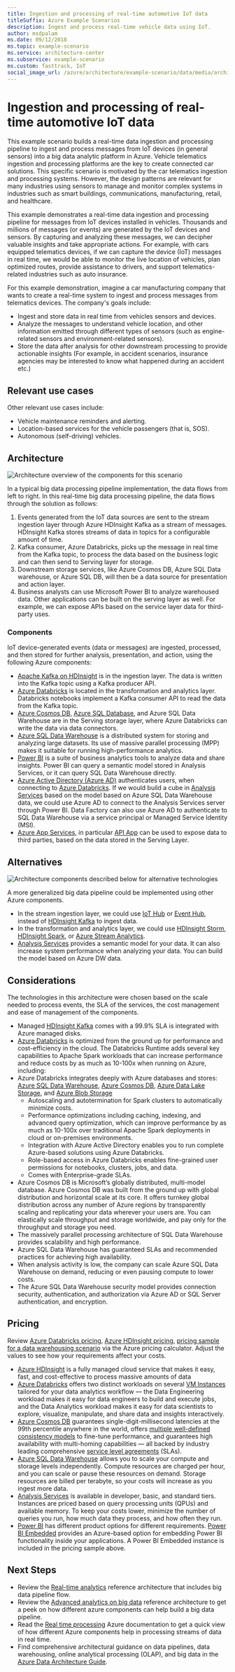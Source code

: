 ```yaml
---
title: Ingestion and processing of real-time automotive IoT data
titleSuffix: Azure Example Scenarios
description: Ingest and process real-time vehicle data using IoT.
author: msdpalam
ms.date: 09/12/2018
ms.topic: example-scenario
ms.service: architecture-center
ms.subservice: example-scenario
ms.custom: fasttrack, IoT
social_image_url: /azure/architecture/example-scenario/data/media/architecture-realtime-analytics-vehicle-data1.png
---
```


# Ingestion and processing of real-time automotive IoT data

This example scenario builds a real-time data ingestion and processing pipeline to ingest and process messages from IoT devices (in general sensors) into a big data analytic platform in Azure. Vehicle telematics ingestion and processing platforms are the key to create connected car solutions. This specific scenario is motivated by the car telematics ingestion and processing systems. However, the design patterns are relevant for many industries using sensors to manage and monitor complex systems in industries such as smart buildings, communications, manufacturing, retail, and healthcare.

This example demonstrates a real-time data ingestion and processing pipeline for messages from IoT devices installed in vehicles. Thousands and millions of messages (or events) are generated by the IoT devices and sensors. By capturing and analyzing these messages, we can decipher valuable insights and take appropriate actions. For example, with cars equipped telematics devices, if we can capture the device (IoT) messages in real time, we would be able to monitor the live location of vehicles, plan optimized routes, provide assistance to drivers, and support telematics-related industries such as auto insurance.

For this example demonstration, imagine a car manufacturing company that wants to create a real-time system to ingest and process messages from telematics devices. The company's goals include:

- Ingest and store data in real time from vehicles sensors and devices.
- Analyze the messages to understand vehicle location, and other information emitted through different types of sensors (such as engine-related sensors and environment-related sensors).
- Store the data after analysis for other downstream processing to provide actionable insights (For example, in accident scenarios, insurance agencies may be interested to know what happened during an accident etc.)

## Relevant use cases

Other relevant use cases include:

- Vehicle maintenance reminders and alerting.
- Location-based services for the vehicle passengers (that is, SOS).
- Autonomous (self-driving) vehicles.

## Architecture

![Architecture overview of the components for this scenario](media/architecture-realtime-analytics-vehicle-data1.png)

In a typical big data processing pipeline implementation, the data flows from left to right. In this real-time big data processing pipeline, the data flows through the solution as follows:

1. Events generated from the IoT data sources are sent to the stream ingestion layer through Azure HDInsight Kafka as a stream of messages. HDInsight Kafka stores streams of data in topics for a configurable amount of time.
2. Kafka consumer, Azure Databricks, picks up the message in real time from the Kafka topic, to process the data based on the business logic and can then send to Serving layer for storage.
3. Downstream storage services, like Azure Cosmos DB, Azure SQL Data warehouse, or Azure SQL DB, will then be a data source for presentation and action layer.
4. Business analysts can use Microsoft Power BI to analyze warehoused data. Other applications can be built on the serving layer as well. For example, we can expose APIs based on the service layer data for third-party uses.

### Components

IoT device-generated events (data or messages) are ingested, processed, and then stored for further analysis, presentation, and action, using the following Azure components:

- [Apache Kafka on HDInsight](/azure/hdinsight/kafka/apache-kafka-introduction) is in the ingestion layer. The data is written into the Kafka topic using a Kafka producer API.
- [Azure Databricks](https://azure.microsoft.com/services/databricks) is located in the transformation and analytics layer. Databricks notebooks implement a Kafka consumer API to read the data from the Kafka topic.
- [Azure Cosmos DB](https://azure.microsoft.com/services/cosmos-db), [Azure SQL Database](/azure/sql-database/sql-database-technical-overview), and Azure SQL Data Warehouse are in the Serving storage layer, where Azure Databricks can write the data via data connectors.
- [Azure SQL Data Warehouse](/azure/sql-data-warehouse/sql-data-warehouse-overview-what-is) is a distributed system for storing and analyzing large datasets. Its use of massive parallel processing (MPP) makes it suitable for running high-performance analytics.
- [Power BI](/power-bi) is a suite of business analytics tools to analyze data and share insights. Power BI can query a semantic model stored in Analysis Services, or it can query SQL Data Warehouse directly.
- [Azure Active Directory (Azure AD)](/azure/active-directory) authenticates users, when connecting to [Azure Databricks](https://azure.microsoft.com/services/databricks). If we would build a cube in [Analysis Services](/azure/analysis-services) based on the model based on Azure SQL Data Warehouse data, we could use Azure AD to connect to the Analysis Services server through Power BI. Data Factory can also use Azure AD to authenticate to SQL Data Warehouse via a service principal or Managed Service Identity (MSI).
- [Azure App Services](/azure/app-service/app-service-web-overview), in particular [API App](https://azure.microsoft.com/services/app-service/api) can be used to expose data to third parties, based on the data stored in the Serving Layer.

## Alternatives

![Architecture components described below for alternative technologies](media/architecture-realtime-analytics-vehicle-data2.png)

A more generalized big data pipeline could be implemented using other Azure components.

- In the stream ingestion layer, we could use [IoT Hub](https://azure.microsoft.com/services/iot-hub) or [Event Hub](https://azure.microsoft.com/services/event-hubs), instead of [HDInsight Kafka](/azure/hdinsight/kafka/apache-kafka-introduction) to ingest data.
- In the transformation and analytics layer, we could use [HDInsight Storm](/azure/hdinsight/storm/apache-storm-overview), [HDInsight Spark](/azure/hdinsight/spark/apache-spark-overview), or [Azure Stream Analytics](https://azure.microsoft.com/services/stream-analytics).
- [Analysis Services](/azure/analysis-services) provides a semantic model for your data. It can also increase system performance when analyzing your data. You can build the model based on Azure DW data.

## Considerations

The technologies in this architecture were chosen based on the scale needed to process events, the SLA of the services, the cost management and ease of management of the components.

- Managed [HDInsight Kafka](/azure/hdinsight/kafka/apache-kafka-introduction) comes with a 99.9% SLA is integrated with Azure managed disks.
- [Azure Databricks](/azure/azure-databricks/what-is-azure-databricks) is optimized from the ground up for performance and cost-efficiency in the cloud. The Databricks Runtime adds several key capabilities to Apache Spark workloads that can increase performance and reduce costs by as much as 10-100x when running on Azure, including:
- Azure Databricks integrates deeply with Azure databases and stores: [Azure SQL Data Warehouse](/azure/sql-data-warehouse), [Azure Cosmos DB](https://azure.microsoft.com/services/cosmos-db), [Azure Data Lake Storage](https://azure.microsoft.com/services/storage/data-lake-storage), and [Azure Blob Storage](https://azure.microsoft.com/services/storage/blobs)
  - Autoscaling and autotermination for Spark clusters to automatically minimize costs.
  - Performance optimizations including caching, indexing, and advanced query optimization, which can improve performance by as much as 10-100x over traditional Apache Spark deployments in cloud or on-premises environments.
  - Integration with Azure Active Directory enables you to run complete Azure-based solutions using Azure Databricks.
  - Role-based access in Azure Databricks enables fine-grained user permissions for notebooks, clusters, jobs, and data.
  - Comes with Enterprise-grade SLAs.
- Azure Cosmos DB is Microsoft’s globally distributed, multi-model database. Azure Cosmos DB was built from the ground up with global distribution and horizontal scale at its core. It offers turnkey global distribution across any number of Azure regions by transparently scaling and replicating your data wherever your users are. You can elastically scale throughput and storage worldwide, and pay only for the throughput and storage you need.
- The massively parallel processing architecture of SQL Data Warehouse provides scalability and high performance.
- Azure SQL Data Warehouse has guaranteed SLAs and recommended practices for achieving high availability.
- When analysis activity is low, the company can scale Azure SQL Data Warehouse on demand, reducing or even pausing compute to lower costs.
- The Azure SQL Data Warehouse security model provides connection security, authentication, and authorization via Azure AD or SQL Server authentication, and encryption.

## Pricing

Review [Azure Databricks pricing](https://azure.microsoft.com/pricing/details/databricks), [Azure HDInsight pricing](https://azure.microsoft.com/pricing/details/hdinsight), [pricing sample for a data warehousing scenario](https://azure.com/e/b798fb70c53e4dd19fdeacea4db78276) via the Azure pricing calculator. Adjust the values to see how your requirements affect your costs.

- [Azure HDInsight](/azure/hdinsight) is a fully managed cloud service that makes it easy, fast, and cost-effective to process massive amounts of data
- [Azure Databricks](https://azure.microsoft.com/services/databricks) offers two distinct workloads on several [VM Instances](https://azure.microsoft.com/pricing/details/databricks/#instances) tailored for your data analytics workflow &mdash; the Data Engineering workload makes it easy for data engineers to build and execute jobs, and the Data Analytics workload makes it easy for data scientists to explore, visualize, manipulate, and share data and insights interactively.
- [Azure Cosmos DB](https://azure.microsoft.com/services/cosmos-db) guarantees single-digit-millisecond latencies at the 99th percentile anywhere in the world, offers [multiple well-defined consistency models](/azure/cosmos-db/consistency-levels) to fine-tune performance, and guarantees high availability with multi-homing capabilities &mdash; all backed by industry leading comprehensive [service level agreements](https://azure.microsoft.com/support/legal/sla/cosmos-db) (SLAs).
- [Azure SQL Data Warehouse](https://azure.microsoft.com/pricing/details/sql-data-warehouse/gen2) allows you to scale your compute and storage levels independently. Compute resources are charged per hour, and you can scale or pause these resources on demand. Storage resources are billed per terabyte, so your costs will increase as you ingest more data.
- [Analysis Services](https://azure.microsoft.com/pricing/details/analysis-services) is available in developer, basic, and standard tiers. Instances are priced based on query processing units (QPUs) and available memory. To keep your costs lower, minimize the number of queries you run, how much data they process, and how often they run.
- [Power BI](https://powerbi.microsoft.com/pricing) has different product options for different requirements. [Power BI Embedded](https://azure.microsoft.com/pricing/details/power-bi-embedded) provides an Azure-based option for embedding Power BI functionality inside your applications. A Power BI Embedded instance is included in the pricing sample above.

## Next Steps

- Review the [Real-time analytics](https://azure.microsoft.com/solutions/architecture/real-time-analytics) reference architecture that includes big data pipeline flow.
- Review the [Advanced analytics on big data](https://azure.microsoft.com/solutions/architecture/advanced-analytics-on-big-data) reference architecture to get a peek on how different azure components can help build a big data pipeline.
- Read the [Real time processing](/azure/architecture/data-guide/big-data/real-time-processing) Azure documentation to get a quick view of how different Azure components help in processing streams of data in real time.
- Find comprehensive architectural guidance on data pipelines, data warehousing, online analytical processing (OLAP), and big data in the [Azure Data Architecture Guide](/azure/architecture/data-guide).
